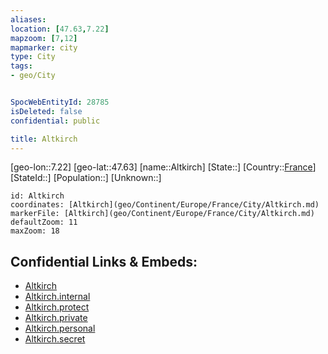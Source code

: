 ```yaml
---
aliases: 
location: [47.63,7.22]
mapzoom: [7,12] 
mapmarker: city 
type: City
tags:
- geo/City


SpocWebEntityId: 28785
isDeleted: false
confidential: public

title: Altkirch
---
```

[geo-lon::7.22]
[geo-lat::47.63]
[name::Altkirch]
[State::]
[Country::[France](geo/Continent/Europe/France.md)]
[StateId::]
[Population::]
[Unknown::]


```leaflet
id: Altkirch
coordinates: [Altkirch](geo/Continent/Europe/France/City/Altkirch.md)
markerFile: [Altkirch](geo/Continent/Europe/France/City/Altkirch.md)
defaultZoom: 11 
maxZoom: 18
```


## Confidential Links & Embeds: 
- [Altkirch](../../../../../../_public/geo/Continent/Europe/France/City/Altkirch.md) 
- [Altkirch.internal](../../../../../../_internal/geo/Continent/Europe/France/City/Altkirch.internal.md) 
- [Altkirch.protect](../../../../../../_protect/geo/Continent/Europe/France/City/Altkirch.protect.md) 
- [Altkirch.private](../../../../../../_private/geo/Continent/Europe/France/City/Altkirch.private.md) 
- [Altkirch.personal](../../../../../../_personal/geo/Continent/Europe/France/City/Altkirch.personal.md) 
- [Altkirch.secret](../../../../../../_secret/geo/Continent/Europe/France/City/Altkirch.secret.md) 
